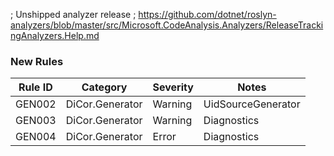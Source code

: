 ﻿; Unshipped analyzer release
; https://github.com/dotnet/roslyn-analyzers/blob/master/src/Microsoft.CodeAnalysis.Analyzers/ReleaseTrackingAnalyzers.Help.md

### New Rules
Rule ID | Category | Severity | Notes
--------|----------|----------|-------
GEN002 | DiCor.Generator | Warning | UidSourceGenerator
GEN003 | DiCor.Generator | Warning | Diagnostics
GEN004 | DiCor.Generator | Error | Diagnostics
